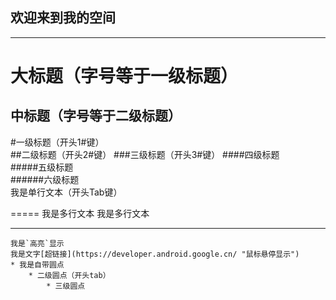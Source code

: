 欢迎来到我的空间  
---
-------
大标题（字号等于一级标题）
===  
中标题（字号等于二级标题）
---
#一级标题（开头1#键）   
##二级标题（开头2#键）
###三级标题（开头3#键）
####四级标题  
#####五级标题  
######六级标题  
    我是单行文本（开头Tab键）
    
=====
    我是多行文本
    我是多行文本
    
----
    我是`高亮`显示
    我是文字[超链接](https://developer.android.google.cn/ "鼠标悬停显示")
    * 我是自带圆点
        * 二级圆点（开头tab）
            * 三级圆点

